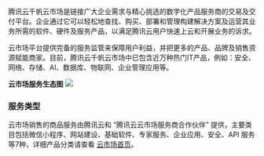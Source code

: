 腾讯云千帆云市场是链接广大企业需求与精心挑选的数字化产品服务商的交易及交付平台。企业通过它可以轻松地查找、购买、部署和管理构建解决方案及运营其业务所需的软件、硬件及服务产品，以满足腾讯云用户快速上云和开展业务的诉求。

云市场平台提供完备的服务监管来保障用户利益，并把更多的产品、品牌及销售资源赋能商家。目前，腾讯云千帆云市场中已包含近万种热门IT产品，例如：安全、网络、存储、AI、数据库、物联网、企业管理应用等。


**云市场服务生态图**
![](//mc.qcloudimg.com/static/img/ba904779ef1a82478935fd367e74e91c/image.jpg)  


### 服务类型
云市场销售的商品服务由腾讯云和 “腾讯云云市场服务商合作伙伴” 提供，主要类目包括微信小程序、网站建设、基础软件、专家服务、企业应用、安全、API 服务等7种，详细产品分类请查看 [云市场首页](https://market.cloud.tencent.com/)。


